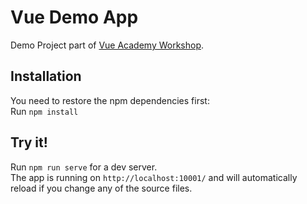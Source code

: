 # Vue Demo App

Demo Project part of <a href="https://vue.ac" target="_blank">Vue Academy Workshop</a>.

## Installation

You need to restore the npm dependencies first:  
Run `npm install`

## Try it!

Run `npm run serve` for a dev server.  
The app is running on `http://localhost:10001/` and will automatically reload if you change any of the source files.